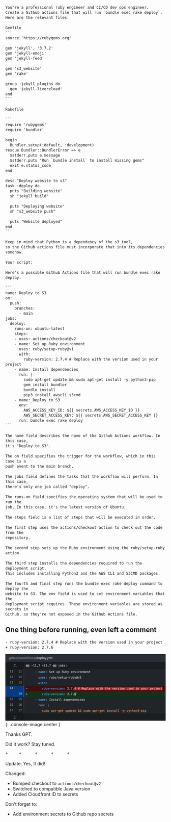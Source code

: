 ````text
You're a professional ruby engineer and CI/CD dev ops engineer.
Create a Github actions file that will run `bundle exec rake deploy`.
Here are the relevant files:

Gemfile
```
source 'https://rubygems.org'

gem 'jekyll', '3.7.2'
gem 'jekyll-emoji'
gem 'jekyll-feed'

gem 's3_website'
gem 'rake'

group :jekyll_plugins do
  gem 'jekyll-livereload'
end
```

Rakefile

```
require 'rubygems'
require 'bundler'

begin
  Bundler.setup(:default, :development)
rescue Bundler::BundlerError => e
  $stderr.puts e.message
  $stderr.puts "Run `bundle install` to install missing gems"
  exit e.status_code
end

desc "Deploy website to s3"
task :deploy do
  puts "Building website"
  sh "jekyll build"

  puts "Deploying website"
  sh "s3_website push"

  puts "Website deployed"
end
```

Keep in mind that Python is a dependency of the s3_tool,
so the Github actions file must incorporate that into its dependencies somehow.

Your script:

Here's a possible Github Actions file that will run bundle exec rake deploy:

```
name: Deploy to S3
on:
  push:
    branches:
      - main
jobs:
  deploy:
    runs-on: ubuntu-latest
    steps:
    - uses: actions/checkout@v2
    - name: Set up Ruby environment
      uses: ruby/setup-ruby@v1
      with:
        ruby-version: 2.7.4 # Replace with the version used in your project
    - name: Install dependencies
      run: |
        sudo apt-get update && sudo apt-get install -y python3-pip
        gem install bundler
        bundle install
        pip3 install awscli s3cmd
    - name: Deploy to S3
      env:
        AWS_ACCESS_KEY_ID: ${{ secrets.AWS_ACCESS_KEY_ID }}
        AWS_SECRET_ACCESS_KEY: ${{ secrets.AWS_SECRET_ACCESS_KEY }}
      run: bundle exec rake deploy
```

The name field describes the name of the Github Actions workflow. In this case,
it's "Deploy to S3".

The on field specifies the trigger for the workflow, which in this case is a
push event to the main branch.

The jobs field defines the tasks that the workflow will perform. In this case,
there's only one job called "deploy".

The runs-on field specifies the operating system that will be used to run the
job. In this case, it's the latest version of Ubuntu.

The steps field is a list of steps that will be executed in order.

The first step uses the actions/checkout action to check out the code from the
repository.

The second step sets up the Ruby environment using the ruby/setup-ruby action.

The third step installs the dependencies required to run the deployment script.
This includes installing Python3 and the AWS CLI and S3CMD packages.

The fourth and final step runs the bundle exec rake deploy command to deploy the
website to S3. The env field is used to set environment variables that the
deployment script requires. These environment variables are stored as secrets in
Github, so they're not exposed in the Github Actions file.
````

## One thing before running, even left a comment

```text
- ruby-version: 2.7.4 # Replace with the version used in your project
+ ruby-version: 2.7.6
```

![Git diff of generated workflow](/images/posts/my-edit-workflow.png){: .console-image.center }

Thanks GPT.

Did it work? Stay tuned.

<pre>
*    *     *     *     *
</pre>

Update: Yes, It did!

Changed:

* Bumped checkout to `actions/checkout@v2`
* Switched to compatible Java version
* Added Cloudfront ID to secrets

Don't forget to:

* Add environment secrets to Github repo secrets

